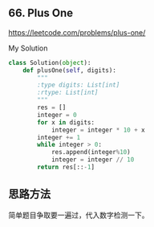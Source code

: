 ## 66. Plus One

https://leetcode.com/problems/plus-one/

My Solution

```python
class Solution(object):
    def plusOne(self, digits):
        """
        :type digits: List[int]
        :rtype: List[int]
        """
        res = []
        integer = 0
        for x in digits:
            integer = integer * 10 + x  
        integer += 1
        while integer > 0:
            res.append(integer%10)
            integer = integer // 10
        return res[::-1]
```
## 思路方法
简单题目争取要一遍过，代入数字检测一下。
